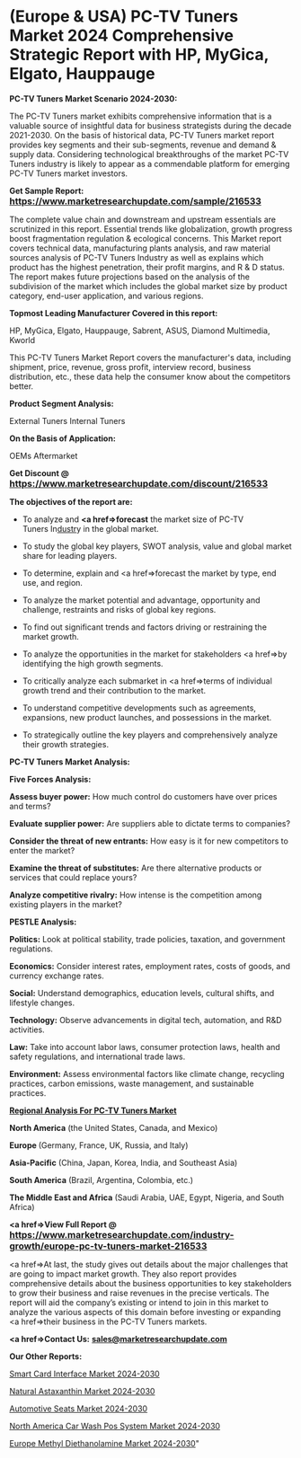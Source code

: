 # (Europe & USA) PC-TV Tuners Market 2024 Comprehensive Strategic Report with HP, MyGica, Elgato, Hauppauge

<strong>PC-TV Tuners Market Scenario 2024-2030:</strong>

The PC-TV Tuners market exhibits comprehensive information that is a valuable source of insightful data for business strategists during the decade 2021-2030. On the basis of historical data, PC-TV Tuners market report provides key segments and their sub-segments, revenue and demand &amp; supply data. Considering technological breakthroughs of the market PC-TV Tuners industry is likely to appear as a commendable platform for emerging PC-TV Tuners market investors.

<strong>Get Sample Report: <a href=https://www.marketresearchupdate.com/sample/216533><font size=3 color=#0000ff>https://www.marketresearchupdate.com/sample/216533</font></a></strong>

The complete value chain and downstream and upstream essentials are scrutinized in this report. Essential trends like globalization, growth progress boost fragmentation regulation &amp; ecological concerns. This Market report covers technical data, manufacturing plants analysis, and raw material sources analysis of PC-TV Tuners Industry as well as explains which product has the highest penetration, their profit margins, and R & D status. The report makes future projections based on the analysis of the subdivision of the market which includes the global market size by product category, end-user application, and various regions.

<strong>Topmost Leading Manufacturer Covered in this report:</strong>

HP, MyGica, Elgato, Hauppauge, Sabrent, ASUS, Diamond Multimedia, Kworld

This PC-TV Tuners Market Report covers the manufacturer's data, including shipment, price, revenue, gross profit, interview record, business distribution, etc., these data help the consumer know about the competitors better.

<strong>Product Segment Analysis: </strong>

External Tuners
Internal Tuners

<strong>On the Basis of Application:</strong>

OEMs
Aftermarket

<strong>Get Discount @ <a href=https://www.marketresearchupdate.com/discount/216533><font size=3 color=#0000ff>https://www.marketresearchupdate.com/discount/216533</font></a></strong>

<strong><b>The objectives of the report are:</b></strong>

- To analyze and <strong><a href=><strong>forecast</strong></a></strong> the market size of PC-TV Tuners In<a href=ASDF991299>dustr</a>y in the global market.

- To study the global key players, SWOT analysis, value and global market share for leading players.

- To determine, explain and <a href=>forecast</a> the market by type, end use, and region.

- To analyze the market potential and advantage, opportunity and challenge, restraints and risks of global key regions.

- To find out significant trends and factors driving or restraining the market growth.

- To analyze the opportunities in the market for stakeholders <a href=>by</a> identifying the high growth segments.

- To critically analyze each submarket in <a href=>terms</a> of individual growth trend and their contribution to the market.

- To understand competitive developments such as agreements, expansions, new product launches, and possessions in the market.

- To strategically outline the key players and comprehensively analyze their growth strategies.

<strong>PC-TV Tuners Market Analysis:</strong>

<strong>Five Forces Analysis:</strong>

<strong>Assess buyer power:</strong> How much control do customers have over prices and terms?

<strong>Evaluate supplier power:</strong> Are suppliers able to dictate terms to companies?

<strong>Consider the threat of new entrants:</strong> How easy is it for new competitors to enter the market?

<strong>Examine the threat of substitutes:</strong> Are there alternative products or services that could replace yours?

<strong>Analyze competitive rivalry:</strong> How intense is the competition among existing players in the market?

<strong>PESTLE Analysis:</strong>

<strong>Politics:</strong> Look at political stability, trade policies, taxation, and government regulations.

<strong>Economics:</strong> Consider interest rates, employment rates, costs of goods, and currency exchange rates.

<strong>Social:</strong> Understand demographics, education levels, cultural shifts, and lifestyle changes.

<strong>Technology:</strong> Observe advancements in digital tech, automation, and R&D activities.

<strong>Law:</strong> Take into account labor laws, consumer protection laws, health and safety regulations, and international trade laws.

<strong>Environment:</strong> Assess environmental factors like climate change, recycling practices, carbon emissions, waste management, and sustainable practices.

<strong><u><b>Regional Analysis For PC-TV Tuners Market</b></u></strong>

<strong><b>North America</b></strong> (the United States, Canada, and Mexico)

<strong><b>Europe </b></strong>(Germany, France, UK, Russia, and Italy)

<strong><b>Asia-Pacific</b></strong> (China, Japan, Korea, India, and Southeast Asia)

<strong><b>South America</b></strong> (Brazil, Argentina, Colombia, etc.)

<strong><b>The Middle East and Africa</b></strong> (Saudi Arabia, UAE, Egypt, Nigeria, and South Africa)

<strong><a href=>View Full Report</a> @ <a href=https://www.marketresearchupdate.com/industry-growth/europe-pc-tv-tuners-market-216533><font size=3 color=#0000ff>https://www.marketresearchupdate.com/industry-growth/europe-pc-tv-tuners-market-216533</font></a></strong>

<a href=>At last,</a> the study gives out details about the major challenges that are going to impact market growth. They also report provides comprehensive details about the business opportunities to key stakeholders to grow their business and raise revenues in the precise verticals. The report will aid the company’s existing or intend to join in this market to analyze the various aspects of this domain before investing or expanding <a href=>their</a> business in the PC-TV Tuners markets.

<strong><a href=>Contact Us:</a></strong>
<strong>sales@marketresearchupdate.com</strong>

<strong>Our Other Reports:</strong>

<a href=https://www.linkedin.com/pulse/smart-card-interface-market-expected-witness>Smart Card Interface Market 2024-2030</a>

<a href=https://www.linkedin.com/pulse/natural-astaxanthin-market-report-2023-top-company>Natural Astaxanthin Market 2024-2030</a>

<a href=https://www.linkedin.com/pulse/automotive-seats-market-size-industry-growth>Automotive Seats Market 2024-2030</a>

<a href=https://www.linkedin.com/pulse/north-america-car-wash-pos-system-market-a4klf/>North America Car Wash Pos System Market 2024-2030</a>

<a href=https://www.linkedin.com/pulse/europe-methyl-diethanolamine-market-ad79c/>Europe Methyl Diethanolamine Market 2024-2030</a>"
